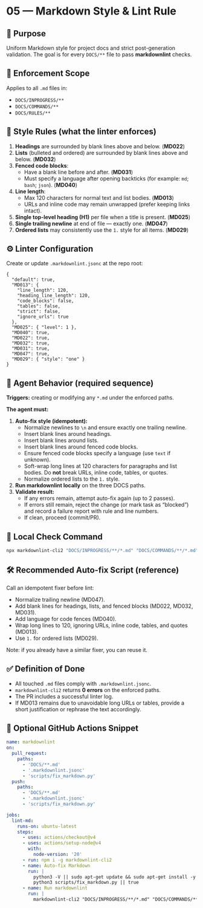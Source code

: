 # 05 — Markdown Style & Lint Rule

## 🧩 Purpose

Uniform Markdown style for project docs and strict post-generation validation.
The goal is for every `DOCS/**` file to pass **markdownlint** checks.

## 🔧 Enforcement Scope

Applies to all `.md` files in:

- `DOCS/INPROGRESS/**`
- `DOCS/COMMANDS/**`
- `DOCS/RULES/**`

## 📐 Style Rules (what the linter enforces)

1. **Headings** are surrounded by blank lines above and below. (**MD022**)
2. **Lists** (bulleted and ordered) are surrounded by blank lines above and below. (**MD032**)
3. **Fenced code blocks**:
   - Have a blank line before and after. (**MD031**)
   - Must specify a language after opening backticks (for example: `md`; `bash`; `json`). (**MD040**)
4. **Line length**:
   - Max 120 characters for normal text and list bodies. (**MD013**)
   - URLs and inline code may remain unwrapped (prefer keeping links intact).
5. **Single top-level heading (H1)** per file when a title is present. (**MD025**)
6. **Single trailing newline** at end of file — exactly one. (**MD047**)
7. **Ordered lists** may consistently use the `1.` style for all items. (**MD029**)

## ⚙️ Linter Configuration

Create or update `.markdownlint.jsonc` at the repo root:

```jsonc
{
  "default": true,
  "MD013": {
    "line_length": 120,
    "heading_line_length": 120,
    "code_blocks": false,
    "tables": false,
    "strict": false,
    "ignore_urls": true
  },
  "MD025": { "level": 1 },
  "MD040": true,
  "MD022": true,
  "MD032": true,
  "MD031": true,
  "MD047": true,
  "MD029": { "style": "one" }
}
```

## 🤖 Agent Behavior (required sequence)

**Triggers:** creating or modifying any `*.md` under the enforced paths.

**The agent must:**

1. **Auto-fix style (idempotent):**
   - Normalize newlines to `\n` and ensure exactly one trailing newline.
   - Insert blank lines around headings.
   - Insert blank lines around lists.
   - Insert blank lines around fenced code blocks.
   - Ensure fenced code blocks specify a language (use `text` if unknown).
   - Soft-wrap long lines at 120 characters for paragraphs and list bodies.
     Do **not** break URLs, inline code, tables, or quotes.
   - Normalize ordered lists to the `1.` style.
2. **Run markdownlint locally** on the three DOCS paths.
3. **Validate result:**
   - If any errors remain, attempt auto-fix again (up to 2 passes).
   - If errors still remain, reject the change (or mark task as “blocked”)
     and record a failure report with rule and line numbers.
   - If clean, proceed (commit/PR).

## 🧪 Local Check Command

```bash
npx markdownlint-cli2 "DOCS/INPROGRESS/**/*.md" "DOCS/COMMANDS/**/*.md" "DOCS/RULES/**/*.md"
```

## 🛠 Recommended Auto-fix Script (reference)

Call an idempotent fixer before lint:

- Normalize trailing newline (MD047).
- Add blank lines for headings, lists, and fenced blocks (MD022, MD032, MD031).
- Add language for code fences (MD040).
- Wrap long lines to 120, ignoring URLs, inline code, tables, and quotes (MD013).
- Use `1.` for ordered lists (MD029).

Note: if you already have a similar fixer, you can reuse it.

## ✅ Definition of Done

- All touched `.md` files comply with `.markdownlint.jsonc`.
- `markdownlint-cli2` returns **0 errors** on the enforced paths.
- The PR includes a successful linter log.
- If MD013 remains due to unavoidable long URLs or tables, provide a short justification
  or rephrase the text accordingly.

## 🚦 Optional GitHub Actions Snippet

```yaml
name: markdownlint
on:
  pull_request:
    paths:
      - 'DOCS/**.md'
      - '.markdownlint.jsonc'
      - 'scripts/fix_markdown.py'
  push:
    paths:
      - 'DOCS/**.md'
      - '.markdownlint.jsonc'
      - 'scripts/fix_markdown.py'

jobs:
  lint-md:
    runs-on: ubuntu-latest
    steps:
      - uses: actions/checkout@v4
      - uses: actions/setup-node@v4
        with:
          node-version: '20'
      - run: npm i -g markdownlint-cli2
      - name: Auto-fix Markdown
        run: |
          python3 -V || sudo apt-get update && sudo apt-get install -y python3
          python3 scripts/fix_markdown.py || true
      - name: Run markdownlint
        run: |
          markdownlint-cli2 "DOCS/INPROGRESS/**/*.md" "DOCS/COMMANDS/**/*.md" "DOCS/RULES/**/*.md"
```
